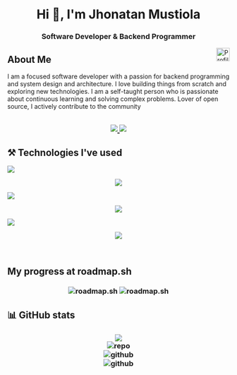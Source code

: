 <!-- V1: full -->
<h1 align="center">Hi 👋, I'm Jhonatan Mustiola</h1>

<h3 align="center">
  Software Developer & Backend Programmer
</h3>
<img align="right" src="https://komarev.com/ghpvc/?username=jmustiola&color=05171B&style=for-the-badge" alt="Profile Views" style="height:30px;">

## About Me

I am a focused software developer with a passion for backend programming and system design and architecture. I love building things from scratch and exploring new technologies. I am a self-taught person who is passionate about continuous learning and solving complex problems. Lover of open source, I actively contribute to the community

<h2 align="center">
  <a href="https://www.linkedin.com/in/jhonatan-mustiola">
  <img src="https://img.shields.io/badge/linkedin-%230077B5.svg?style=for-the-badge&logo=linkedin&logoColor=white)" />
</a>
<a href="mailto:jhonmustiomaths@protonmail.com">
  <img src="https://img.shields.io/badge/ProtonMail-8B89CC?style=for-the-badge&logo=protonmail&logoColor=white" />
</a>
</h2>

## ⚒️ Technologies I've used

<img src="https://img.shields.io/badge/Languages-%2305171B.svg?style=for-the-badge&logoColor=white)" />

<p align="center">
  <a href="https://skillicons.dev">
    <img src="https://skillicons.dev/icons?i=js,html,css,powershell,py,cs,php,go,cpp,c,bash,rust&perline=6" />
  </a>
</p>

<img src="https://img.shields.io/badge/Development-%2305171B.svg?style=for-the-badge&logoColor=white)" />

<p align="center">
  <a href="https://skillicons.dev">
    <img src="https://skillicons.dev/icons?i=vite,linux,neovim,vscode,ts,git&perline=12" />
  </a>
</p>

<img src="https://img.shields.io/badge/Frameworks/Libraries-%2305171B.svg?style=for-the-badge&logoColor=white)" />

<p align="center">
  <a href="https://skillicons.dev">
    <img src="https://skillicons.dev/icons?i=nextjs,react,astro,tailwind,express,net,flask,fastapi&perline=12" />
  </a>
</p> <br />

## My progress at roadmap.sh

<h3 align="center">
  <img src="https://api.roadmap.sh/v1-badge/tall/64af6cdf5f038d81eead5cf0?variant=dark&roadmaps=javascript%2Cpython%2Cgolang%2Csql" alt="roadmap.sh" />
  <img src="https://api.roadmap.sh/v1-badge/tall/64af6cdf5f038d81eead5cf0?variant=dark&roadmaps=aspnet-core%2Cdatastructures-and-algorithms%2Cbackend%2Crust" alt="roadmap.sh" />
</h3>

## 📊 GitHub stats

<h3 align="center">
  <img src="http://github-profile-summary-cards.vercel.app/api/cards/profile-details?username=jmustiola&theme=blue_green"> <br />
  <img src="https://github-contributor-stats.vercel.app/api?username=jmustiola&limit=5&theme=blue-green&combine_all_yearly_contributions=true" alt="repo" /> <br />
  <img src="https://github-readme-streak-stats.herokuapp.com/?user=jmustiola&theme=blue-green&hide_border=true" alt="github" /> <br />
  <img src="https://github-readme-stats.vercel.app/api/top-langs/?username=jmustiola&theme=blue-green&hide_border=true&langs_count=6&hide=html,css,jupyter%20notebook,javascript,astro&layout=compact" alt="github" />
</h3>

<!-- V2: simple -->
<!-- Jhonatan Mustiola
=================

mustiolajhonatan@gmail.com

[https://www.github.com/jmustiola](https://www.github.com/jmustiola)

[https://www.linkedin.com/in/jhonatan-mustiola](https://www.linkedin.com/in/jhonatan-mustiola)

Falcón, Venezuela

Software Developer
==================

Hello.
I am a software developer with a passion for backend programming and system design.
Simplicity, readability and modularity are strong principles on which I base my approach to software development.
I strongly believe in and contribute to Open Source.

Technical Skills
----------------

Languages: Go, Python, JavaScript/TypeScript, PHP, C#, C, SQL

Frameworks: Flask, FastAPI, Express, Next.js, ASP\.NET Core

Databases: PostgreSQL, MySQL, SQL Server, SQLite, MongoDB

Education
---------

Universidad Nacional Abierta, 2022-2026

Engineer's degree in Systems Engineering -->
